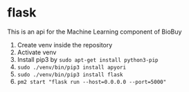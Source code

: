 # flask
This is an api for the Machine Learning component of BioBuy

1. Create venv inside the repository
2. Activate venv
3. Install pip3 by ```sudo apt-get install python3-pip```
3. ```sudo ./venv/bin/pip3 install apyori```
4. ```sudo ./venv/bin/pip3 install flask```
5. ```pm2 start "flask run --host=0.0.0.0 --port=5000"```
